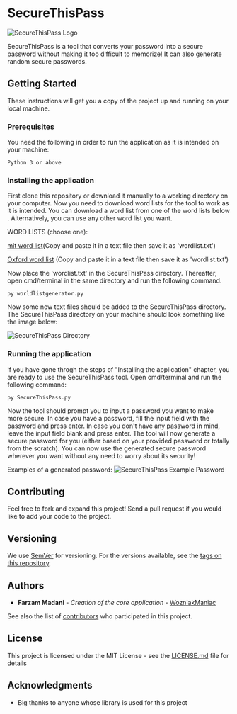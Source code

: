# SecureThisPass

![SecureThisPass Logo](https://i.imgur.com/VS1tsGY.jpg)

SecureThisPass is a tool that converts your password into a secure password without making it too difficult to memorize! It can also generate random secure passwords.

## Getting Started

These instructions will get you a copy of the project up and running on your local machine.

### Prerequisites

You need the following in order to run the application as it is intended on your machine:

```
Python 3 or above
```

### Installing the application

First clone this repository or download it manually to a working directory on your computer.
Now you need to download word lists for the tool to work as it is intended.
You can download a word list from one of the word lists below . Alternatively, you can use any other word list you want.

WORD LISTS (choose one):

[mit word list](https://www.mit.edu/~ecprice/wordlist.10000)(Copy and paste it in a text file then save it as 'wordlist.txt')

[Oxford word list](https://raw.githubusercontent.com/gokhanyavas/Oxford-3000-Word-List/master/Oxford%203000%20Word%20List%20No%20Spaces.txt) (Copy and paste it in a text file then save it as 'wordlist.txt')

Now place the 'wordlist.txt' in the SecureThisPass directory. Thereafter, open cmd/terminal in the same directory and run the following command.

```
py worldlistgenerator.py
```

Now some new text files should be added to the SecureThisPass directory.
The SecureThisPass directory on your machine should look something like the image below:

![SecureThisPass Directory](https://i.imgur.com/yhT8TSF.png)


### Running the application 

if you have gone throgh the steps of "Installing the application" chapter, you are ready to use the SecureThisPass tool. Open cmd/terminal and run the following command:

```
py SecureThisPass.py
```

Now the tool should prompt you to input a password you want to make more secure.
In case you have a password, fill the input field with the password and press enter. In case you don't have any password in mind, leave the input field blank and press enter.
The tool will now generate a secure password for you (either based on your provided password or totally from the scratch). You can now use the generated secure password wherever you want without any need to worry about its security! 

Examples of a generated password:
![SecureThisPass Example Password](https://i.imgur.com/iUBvYtv.png)

## Contributing

Feel free to fork and expand this project! Send a pull request if you would like to add your code to the project.

## Versioning

We use [SemVer](http://semver.org/) for versioning. For the versions available, see the [tags on this repository](https://github.com/WozniakManiac/SecureThisPass/releases). 

## Authors

* **Farzam Madani** - *Creation of the core application* - [WozniakManiac](https://github.com/WozniakManiac)

See also the list of [contributors](https://github.com/WozniakManiac/SecureThisPass/contributors) who participated in this project.

## License

This project is licensed under the MIT License - see the [LICENSE.md](https://github.com/WozniakManiac/SecureThisPass/blob/master/LICENSE) file for details

## Acknowledgments

* Big thanks to anyone whose library is used for this project 

